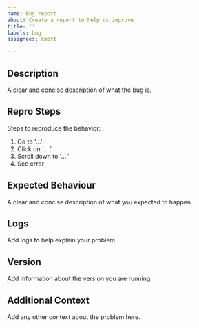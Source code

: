 ```yaml
---
name: Bug report
about: Create a report to help us improve
title: ''
labels: bug
assignees: kmott

---
```


## Description
A clear and concise description of what the bug is.

## Repro Steps
Steps to reproduce the behavior:
1. Go to '...'
2. Click on '....'
3. Scroll down to '....'
4. See error

## Expected Behaviour
A clear and concise description of what you expected to happen.

## Logs
Add logs to help explain your problem.

## Version
Add information about the version you are running.

## Additional Context
Add any other context about the problem here.
